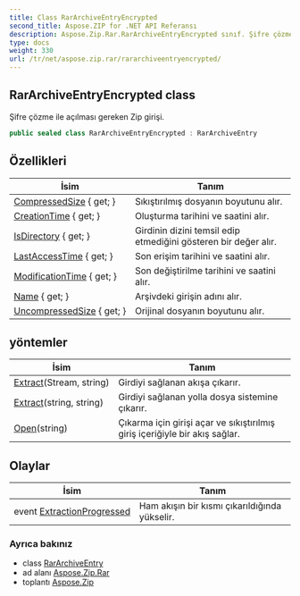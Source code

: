 ```yaml
---
title: Class RarArchiveEntryEncrypted
second_title: Aspose.ZIP for .NET API Referansı
description: Aspose.Zip.Rar.RarArchiveEntryEncrypted sınıf. Şifre çözme ile açılması gereken Zip girişi.
type: docs
weight: 330
url: /tr/net/aspose.zip.rar/rararchiveentryencrypted/
---
```

## RarArchiveEntryEncrypted class

Şifre çözme ile açılması gereken Zip girişi.

```csharp
public sealed class RarArchiveEntryEncrypted : RarArchiveEntry
```

## Özellikleri

| İsim | Tanım |
| --- | --- |
| [CompressedSize](../../aspose.zip.rar/rararchiveentry/compressedsize/) { get; } | Sıkıştırılmış dosyanın boyutunu alır. |
| [CreationTime](../../aspose.zip.rar/rararchiveentry/creationtime/) { get; } | Oluşturma tarihini ve saatini alır. |
| [IsDirectory](../../aspose.zip.rar/rararchiveentry/isdirectory/) { get; } | Girdinin dizini temsil edip etmediğini gösteren bir değer alır. |
| [LastAccessTime](../../aspose.zip.rar/rararchiveentry/lastaccesstime/) { get; } | Son erişim tarihini ve saatini alır. |
| [ModificationTime](../../aspose.zip.rar/rararchiveentry/modificationtime/) { get; } | Son değiştirilme tarihini ve saatini alır. |
| [Name](../../aspose.zip.rar/rararchiveentry/name/) { get; } | Arşivdeki girişin adını alır. |
| [UncompressedSize](../../aspose.zip.rar/rararchiveentry/uncompressedsize/) { get; } | Orijinal dosyanın boyutunu alır. |

## yöntemler

| İsim | Tanım |
| --- | --- |
| [Extract](../../aspose.zip.rar/rararchiveentry/extract/)(Stream, string) | Girdiyi sağlanan akışa çıkarır. |
| [Extract](../../aspose.zip.rar/rararchiveentry/extract/)(string, string) | Girdiyi sağlanan yolla dosya sistemine çıkarır. |
| [Open](../../aspose.zip.rar/rararchiveentry/open/)(string) | Çıkarma için girişi açar ve sıkıştırılmış giriş içeriğiyle bir akış sağlar. |

## Olaylar

| İsim | Tanım |
| --- | --- |
| event [ExtractionProgressed](../../aspose.zip.rar/rararchiveentry/extractionprogressed/) | Ham akışın bir kısmı çıkarıldığında yükselir. |

### Ayrıca bakınız

* class [RarArchiveEntry](../rararchiveentry/)
* ad alanı [Aspose.Zip.Rar](../../aspose.zip.rar/)
* toplantı [Aspose.Zip](../../)


